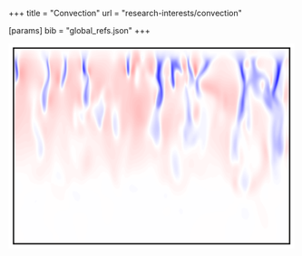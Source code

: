 +++
title = "Convection"
url = "research-interests/convection"

[params]
	bib = "global_refs.json"
+++

![plumes in a simulation of convection](a6.0.1ls_r1_uz_plumes.png)


